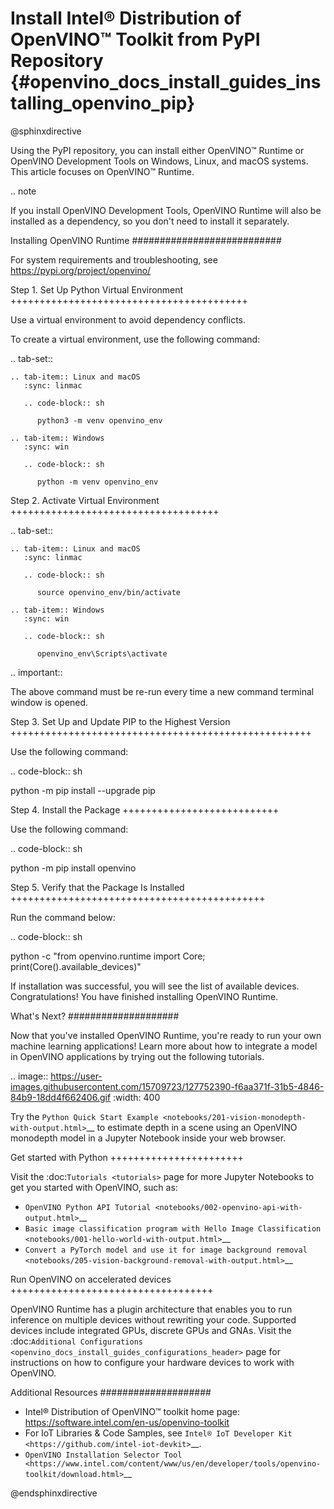 # Install Intel® Distribution of OpenVINO™ Toolkit from PyPI Repository {#openvino_docs_install_guides_installing_openvino_pip}

@sphinxdirective

Using the PyPI repository, you can install either OpenVINO™ Runtime or OpenVINO Development Tools on Windows, Linux, and macOS systems.
This article focuses on OpenVINO™ Runtime.

.. note

   If you install OpenVINO Development Tools, OpenVINO Runtime will also be installed as a dependency, so you don't need to install it separately.


Installing OpenVINO Runtime
###########################

For system requirements and troubleshooting, see https://pypi.org/project/openvino/

Step 1. Set Up Python Virtual Environment
+++++++++++++++++++++++++++++++++++++++++

Use a virtual environment to avoid dependency conflicts.

To create a virtual environment, use the following command:


.. tab-set::

    .. tab-item:: Linux and macOS
       :sync: linmac

       .. code-block:: sh

          python3 -m venv openvino_env

    .. tab-item:: Windows
       :sync: win

       .. code-block:: sh

          python -m venv openvino_env


Step 2. Activate Virtual Environment
++++++++++++++++++++++++++++++++++++


.. tab-set::

    .. tab-item:: Linux and macOS
       :sync: linmac

       .. code-block:: sh

          source openvino_env/bin/activate

    .. tab-item:: Windows
       :sync: win

       .. code-block:: sh

          openvino_env\Scripts\activate


.. important::

   The above command must be re-run every time a new command terminal window is opened.


Step 3. Set Up and Update PIP to the Highest Version
++++++++++++++++++++++++++++++++++++++++++++++++++++

Use the following command:

.. code-block:: sh

   python -m pip install --upgrade pip


Step 4. Install the Package
+++++++++++++++++++++++++++

Use the following command:

.. code-block:: sh

   python -m pip install openvino


Step 5. Verify that the Package Is Installed
++++++++++++++++++++++++++++++++++++++++++++

Run the command below:

.. code-block:: sh

   python -c "from openvino.runtime import Core; print(Core().available_devices)"

If installation was successful, you will see the list of available devices. Congratulations! You have finished installing OpenVINO Runtime.


What's Next?
####################

Now that you've installed OpenVINO Runtime, you're ready to run your own machine learning applications! Learn more about how to integrate a model in OpenVINO applications by trying out the following tutorials.

.. image:: https://user-images.githubusercontent.com/15709723/127752390-f6aa371f-31b5-4846-84b9-18dd4f662406.gif
   :width: 400

Try the `Python Quick Start Example <notebooks/201-vision-monodepth-with-output.html>`__ to estimate depth in a scene using an OpenVINO monodepth model in a Jupyter Notebook inside your web browser.

Get started with Python
+++++++++++++++++++++++

Visit the :doc:`Tutorials <tutorials>` page for more Jupyter Notebooks to get you started with OpenVINO, such as:

* `OpenVINO Python API Tutorial <notebooks/002-openvino-api-with-output.html>`__
* `Basic image classification program with Hello Image Classification <notebooks/001-hello-world-with-output.html>`__
* `Convert a PyTorch model and use it for image background removal <notebooks/205-vision-background-removal-with-output.html>`__

Run OpenVINO on accelerated devices
+++++++++++++++++++++++++++++++++++

OpenVINO Runtime has a plugin architecture that enables you to run inference on multiple devices without rewriting your code. Supported devices include integrated GPUs, discrete GPUs and GNAs. Visit the :doc:`Additional Configurations <openvino_docs_install_guides_configurations_header>` page for instructions on how to configure your hardware devices to work with OpenVINO.

Additional Resources
####################

- Intel® Distribution of OpenVINO™ toolkit home page: https://software.intel.com/en-us/openvino-toolkit
- For IoT Libraries & Code Samples, see `Intel® IoT Developer Kit <https://github.com/intel-iot-devkit>`__.
- `OpenVINO Installation Selector Tool <https://www.intel.com/content/www/us/en/developer/tools/openvino-toolkit/download.html>`__

@endsphinxdirective
